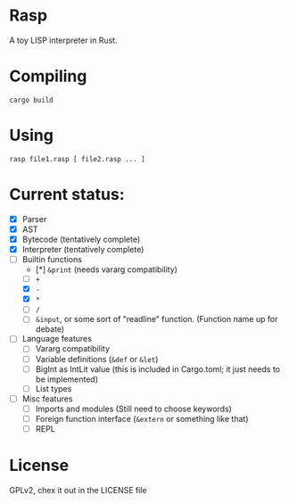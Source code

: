 # Rasp
A toy LISP interpreter in Rust.

# Compiling
`cargo build`

# Using
`rasp file1.rasp [ file2.rasp ... ]`

# Current status:
* [x] Parser
* [x] AST
* [x] Bytecode (tentatively complete)
* [x] Interpreter (tentatively complete)
* [ ] Builtin functions
    * [*] `&print` (needs vararg compatibility)
    * [ ] `+`
    * [x] `-`
    * [x] `*`
    * [ ] `/`
    * [ ] `&input`, or some sort of "readline" function. (Function name up for debate)
* [ ] Language features
    * [ ] Vararg compatibility
    * [ ] Variable definitions (`&def` or `&let`)
    * [ ] BigInt as IntLit value (this is included in Cargo.toml; it just needs to be implemented)
    * [ ] List types
* [ ] Misc features
    * [ ] Imports and modules (Still need to choose keywords)
    * [ ] Foreign function interface (`&extern` or something like that)
    * [ ] REPL
# License
GPLv2, chex it out in the LICENSE file
